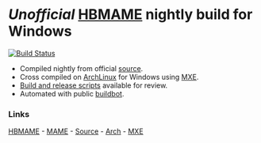 # *Unofficial* [HBMAME] nightly build for Windows

[![Build Status](https://build.btolab.com/bot/png?builder=hbmame-mingw64&size=large)][buildw64]

* Compiled nightly from official [source].
* Cross compiled on [ArchLinux] for Windows using [MXE].
* [Build and release scripts] available for review.
* Automated with public [buildbot].

### Links

[HBMAME] - [MAME] - [Source][source] - [Arch][ArchLinux] - [MXE]

[MAME]: http://mamedev.org/
[HBMAME]: http://hbmame.1emulation.com/
[source]: https://github.com/Robbbert/hbmame
[buildw64]: https://build.btolab.com/bot/builders/hbmame-mingw64
[MXE]: https://mxe.cc/
[ArchLinux]: https://archlinux.org/
[Build and release scripts]: https://github.com/btolab/buildsupport/tree/hbmame
[buildbot]: https://build.btolab.com/bot/
